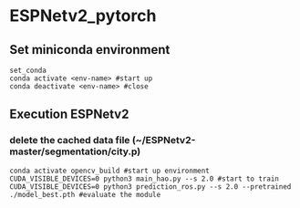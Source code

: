 # ESPNetv2_pytorch

## Set miniconda environment
```
set_conda
conda activate <env-name> #start up
conda deactivate <env-name> #close
```

## Execution ESPNetv2
### delete the cached data file (~/ESPNetv2-master/segmentation/city.p)
```
conda activate opencv_build #start up environment
CUDA_VISIBLE_DEVICES=0 python3 main_hao.py --s 2.0 #start to train
CUDA_VISIBLE_DEVICES=0 python3 prediction_ros.py --s 2.0 --pretrained ./model_best.pth #evaluate the module
```
